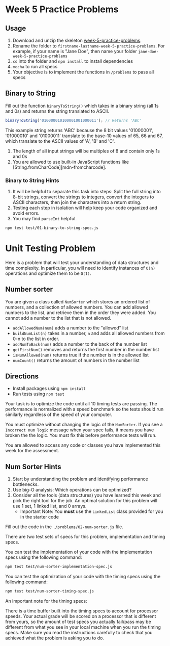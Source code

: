 # Week 5 Practice Problems

## Usage

1. Download and unzip the skeleton [week-5-practice-problems][week-5-practice-problems].
2. Rename the folder to `firstname-lastname-week-5-practice-problems`. For
   example, if your name is "Jane Doe", then name your folder
   `jane-doe-week-5-practice-problems`
3. `cd` into the folder and `npm install` to install dependencies
4. `mocha` to run all specs
5. Your objective is to implement the functions in `/problems` to pass all specs

## Binary to String

Fill out the function `binaryToString()` which takes in a binary string (all
1s and 0s) and returns the string translated to ASCII.

```js
binaryToString('010000010100001001000011'); // Returns 'ABC'
```

This example string returns 'ABC' because the 8 bit values '01000001',
'01000010' and '01000011' translate to the base-10 values of 65, 66 and 67,
which translate to the ASCII values of 'A', 'B' and 'C'.

1. The length of all input strings will be multiples of 8 and contain only 1s
   and 0s
2. You are allowed to use built-in JavaScript functions like
   [String.fromCharCode][mdn-fromcharcode].

### Binary to String Hints

1. It will be helpful to separate this task into steps: Split the full string
   into 8-bit strings, convert the strings to integers, convert the integers
   to ASCII characters, then join the characters into a return string.
2. Testing each step in isolation will help keep your code organized and avoid
   errors.
3. You may find `parseInt` helpful.

```bash
npm test test/01-binary-to-string-spec.js
```


# Unit Testing Problem

Here is a problem that will test your understanding of data structures and
time complexity. In particular, you will need to identify instances of `O(n)`
operations and optimize them to be `O(1)`.

## Number sorter

You are given a class called `NumSorter` which stores an ordered list of
numbers, and a collection of allowed numbers. You can add allowed numbers to
the list, and retrieve them in the order they were added. You cannot add a
number to the list that is not allowed.

* `addAllowedNum(num)` adds a number to the "allowed" list
* `buildNumList(n)` takes in a number, `n` and adds all allowed numbers from 0-n to the list in order.
* `addNumToBack(num)` adds a number to the back of the number list
* `getFirstNum()` removes and returns the first number in the number list
* `isNumAllowed(num)` returns true if the number is in the allowed list
* `numCount()` returns the amount of numbers in the number list

## Directions

* Install packages using `npm install`
* Run tests using `npm test`

Your task is to optimize the code until all 10 timing tests are passing. The
performance is normalized with a speed benchmark so the tests should run
similarly regardless of the speed of your computer.

You must optimize without changing the logic of the `NumSorter`. If you see a
`Incorrect num logic` message when your spec fails, it means you have broken
the the logic. You must fix this before performance tests will run.

You are allowed to access any code or classes you have implemented this week
for the assessment.

## Num Sorter Hints

1. Start by understanding the problem and identifying performance bottlenecks.
2. Use big-O analysis: Which operations can be optimized?
3. Consider all the tools (data structures) you have learned this week and
   pick the right tool for the job.  An optimal solution for this problem will
   use 1 set, 1 linked list, and 0 arrays.
   - Important Note: You **must** use the `LinkedList` class provided for you in
     the starter code

Fill out the code in the `./problems/02-num-sorter.js` file.

There are two test sets of specs for this problem, implementation and timing
specs.

You can test the implementation of your code with the implementation specs
using the following command:

```bash
npm test test/num-sorter-implementation-spec.js
```

You can test the optimization of your code with the timing specs using the
following command:

```bash
npm test test/num-sorter-timing-spec.js
```

An important note for the timing specs:

There is a time buffer built into the timing specs to account for processor
speeds. Your actual grade will be scored on a processor that is different from
yours, so the amount of test specs you actually fail/pass may be different from
what you see in your local machine when you run the timing specs. Make sure you
read the instructions carefully to check that you achieved what the problem is
asking you to do.


[week-5-practice-problems]: https://github.com/appacademy/assessment-for-week-05-v2-practice-a-unit-test-practice-problems
[fromCharCode-mdn]: https://developer.mozilla.org/en-US/docs/Web/JavaScript/Reference/Global_Objects/String/fromCharCode